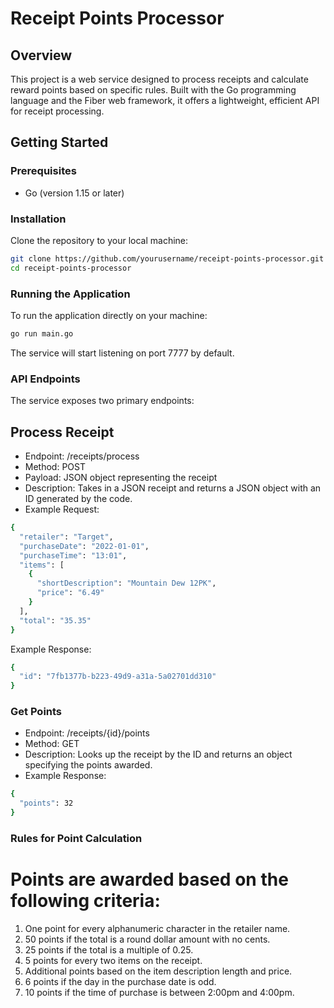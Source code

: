 # Receipt Points Processor

## Overview

This project is a web service designed to process receipts and calculate reward points based on specific rules. Built with the Go programming language and the Fiber web framework, it offers a lightweight, efficient API for receipt processing.

## Getting Started

### Prerequisites

- Go (version 1.15 or later)

### Installation

Clone the repository to your local machine:

```bash
git clone https://github.com/yourusername/receipt-points-processor.git
cd receipt-points-processor
```

### Running the Application

To run the application directly on your machine:

```bash
go run main.go
```

The service will start listening on port 7777 by default.

### API Endpoints

The service exposes two primary endpoints:

## Process Receipt
- Endpoint: /receipts/process
- Method: POST
- Payload: JSON object representing the receipt
- Description: Takes in a JSON receipt and returns a JSON object with an ID generated by the code.
- Example Request:
```bash
{
  "retailer": "Target",
  "purchaseDate": "2022-01-01",
  "purchaseTime": "13:01",
  "items": [
    {
      "shortDescription": "Mountain Dew 12PK",
      "price": "6.49"
    }
  ],
  "total": "35.35"
}
```

Example Response:
```bash
{
  "id": "7fb1377b-b223-49d9-a31a-5a02701dd310"
}
```
### Get Points
- Endpoint: /receipts/{id}/points
- Method: GET
- Description: Looks up the receipt by the ID and returns an object specifying the points awarded.
- Example Response:
```bash
{
  "points": 32
}
```

### Rules for Point Calculation

# Points are awarded based on the following criteria:

1. One point for every alphanumeric character in the retailer name.
2. 50 points if the total is a round dollar amount with no cents.
3. 25 points if the total is a multiple of 0.25.
4. 5 points for every two items on the receipt.
5. Additional points based on the item description length and price.
6. 6 points if the day in the purchase date is odd.
7. 10 points if the time of purchase is between 2:00pm and 4:00pm.

